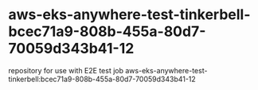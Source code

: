 # aws-eks-anywhere-test-tinkerbell-bcec71a9-808b-455a-80d7-70059d343b41-12
repository for use with E2E test job aws-eks-anywhere-test-tinkerbell:bcec71a9-808b-455a-80d7-70059d343b41-12
